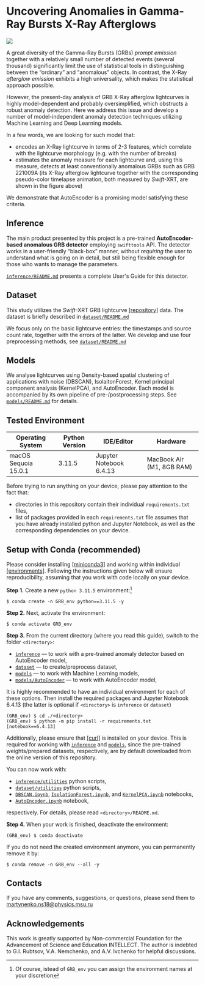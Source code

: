 # Uncovering Anomalies in Gamma-Ray Bursts X-Ray Afterglows
<img src="figures/GRB221009Awide.gif" />

A great diversity of the Gamma-Ray Bursts (GRBs) *prompt emission* together with a relatively small number of detected events (several thousand) significantly limit the use of statistical tools in distinguishing between the “ordinary” and “anomalous” objects.  In contrast, the X-Ray *afterglow emission* exhibits a high universality, which makes the statistical approach possible.

However, the present-day analysis of GRB X-Ray afterglow lightcurves is highly model-dependent and probably oversimplified, which obstructs a robust anomaly detection. Here we address this issue and develop a number of model-independent anomaly detection techniques utilizing Machine Learning and Deep Learning models. 

In a few words, we are looking for such model that:
- encodes an X-Ray lightcurve in terms of 2-3 features, which correlate with the lightcurve morphology (e.g. with the number of breaks)
- estimates the anomaly measure for each lightcurve and, using this measure, detects at least conventionally anomalous GRBs such as GRB 221009A (its X-Ray afterglow lightcurve together with the corresponding pseudo-color timelapse animation, both measured by *Swift*-XRT, are shown in the figure above)

We demonstrate that AutoEncoder is a promising model satisfying these criteria.

## Inference
The main product presented by this project is a pre-trained **AutoEncoder-based anomalous GRB detector** employing `swifttools` API. The detector works in a user-friendly “black-box” manner, without *requiring* the user to understand what is going on in detail, but still being flexible enough for those who wants to manage the parameters.

[`inference/README.md`](inference/README.md) presents a complete User's Guide for this detector.

## Dataset
This study utilizes the *Swift*-XRT GRB lightcurve [[repository]](https://www.swift.ac.uk/xrt_curves/) data. The dataset is briefly described in [`dataset/README.md`](dataset/README.md)

We focus only on the basic lightcurve entries: the timestamps and source count rate, together with the errors of the latter. We develop and use four preprocessing methods, see [`dataset/README.md`](dataset/README.md)

## Models
We analyse lightcurves using Density-based spatial clustering of applications with noise (DBSCAN), IsolaitonForest, Kernel principal component analysis (KernelPCA), and AutoEncoder. Each model is accompanied by  its own pipeline of pre-/postprocessing steps. See  [`models/README.md`](models/README.md) for details.

## Tested Environment

| Operating System  | Python Version | IDE/Editor | Hardware |
| --- | --- | --- | --- |
| macOS Sequoia 15.0.1 | 3.11.5 | Jupyter Notebook 6.4.13 | MacBook Air (M1, 8GB RAM) |

Before trying to run anything on your device, please pay attention to the fact that:
- directories in this repository contain their individual  `requirements.txt` files,
- list of packages provided in each `requirements.txt` file assumes that you have already installed python and Jupyter Notebook, as well as the corresponding dependencies on your device.

<h2 id="setup">Setup with Conda (recommended)</h2>

Please consider installing [[miniconda3]](https://docs.anaconda.com/miniconda/install/) and working within individual [[environments]](https://docs.conda.io/projects/conda/en/latest/user-guide/tasks/manage-environments.html). Following the instructions given below will ensure reproducibility, assuming that you work with code locally on your device.

**Step 1.** Create a new `python 3.11.5` environment:[^*]
```
$ conda create -n GRB_env python==3.11.5 -y
```
**Step 2.** Next, activate the environment:
```
$ conda activate GRB_env
```
**Step 3.** From the current directory (where you read this guide), switch to the folder `<directory>`:
- [`inference`](inference) — to work with a pre-trained anomaly detector based on AutoEncoder model,
- [`dataset`](dataset) — to create/preprocess dataset,
- [`models`](models) — to work with Machine Learning models,
- [`models/AutoEncoder`](models/AutoEncoder) — to work with AutoEncoder model,

   
It is highly recommended to have an individual environment for each of these options. Then install the required packages and Jupyter Notebook 6.4.13 (the latter is optional if  `<directory>` is `inference` or `dataset`)
```
(GRB_env) $ cd ./<directory>
(GRB_env) $ python -m pip install -r requirements.txt [notebook==6.4.13]
```
Additionally, please ensure that [[curl]](https://curl.se) is installed on your device. This is required for working with [`inference`](inference) and [`models`](models), since the pre-trained weights/prepared datasets, respectively, are by default downloaded from the online version of this repository.

You can now work with:
- [`inference/utilities`](inference/utilities) python scripts,
- [`dataset/utilities`](dataset/utilities) python scripts,
- [`DBSCAN.ipynb`](models/DBSCAN/DBSCAN.ipynb), [`IsolationForest.ipynb`](models/IsolationForest/IsolationForest.ipynb), and [`KernelPCA.ipynb`](models/KernelPCA/KernelPCA.ipynb) notebooks,
- [`AutoEncoder.ipynb`](models/AutoEncoder/AutoEncoder.ipynb) notebook,
  
respectively. For details, please read `<directory>/README.md`. 

**Step 4.** When your work is finished, deactivate the environment:
```
(GRB_env) $ conda deactivate
```
If you do not need the created environment anymore, you can permanently remove it by:
```
$ conda remove -n GRB_env --all -y
```

## Contacts
If you have any comments, suggestions, or questions, please send them to [martynenko.ns18@physics.msu.ru](mailto:martynenko.ns18@physics.msu.ru?subject=GRB-X-Ray-Afterglow)

## Acknowledgements
This work is greatly supported by Non-commercial Foundation for the Advancement of Science and Education INTELLECT.
The author is indebted to G.I. Rubtsov, V.A. Nemchenko, and A.V. Ivchenko for helpful discussions.

[^*]: Of course, istead of `GRB_env` you can assign the environment names at your discretion
